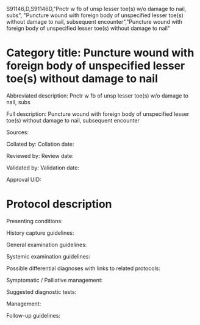 S91146,D,S91146D,"Pnctr w fb of unsp lesser toe(s) w/o damage to nail, subs", "Puncture wound with foreign body of unspecified lesser toe(s) without damage to nail, subsequent encounter","Puncture wound with foreign body of unspecified lesser toe(s) without damage to nail"
# Category title: Puncture wound with foreign body of unspecified lesser toe(s) without damage to nail

Abbreviated description: Pnctr w fb of unsp lesser toe(s) w/o damage to nail, subs

Full description: Puncture wound with foreign body of unspecified lesser toe(s) without damage to nail, subsequent encounter

Sources:

Collated by:
Collation date:

Reviewed by:
Review date:

Validated by:
Validation date:

Approval UID:

# Protocol description

Presenting conditions:

History capture guidelines:

General examination guidelines:

Systemic examination guidelines:

Possible differential diagnoses with links to related protocols:

Symptomatic / Palliative management:

Suggested diagnostic tests:

Management:

Follow-up guidelines:
